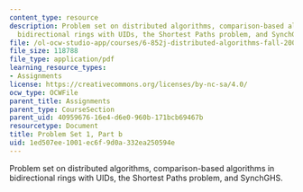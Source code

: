 ```yaml
---
content_type: resource
description: Problem set on distributed algorithms, comparison-based algorithms in
  bidirectional rings with UIDs, the Shortest Paths problem, and SynchGHS.
file: /ol-ocw-studio-app/courses/6-852j-distributed-algorithms-fall-2009/1ed507ee1001ec6f9d0a332ea250594e_MIT6_852JF09_pset1b.pdf
file_size: 118788
file_type: application/pdf
learning_resource_types:
- Assignments
license: https://creativecommons.org/licenses/by-nc-sa/4.0/
ocw_type: OCWFile
parent_title: Assignments
parent_type: CourseSection
parent_uid: 40959676-16e4-d6e0-960b-171bcb69467b
resourcetype: Document
title: Problem Set 1, Part b
uid: 1ed507ee-1001-ec6f-9d0a-332ea250594e
---
```

Problem set on distributed algorithms, comparison-based algorithms in bidirectional rings with UIDs, the Shortest Paths problem, and SynchGHS.